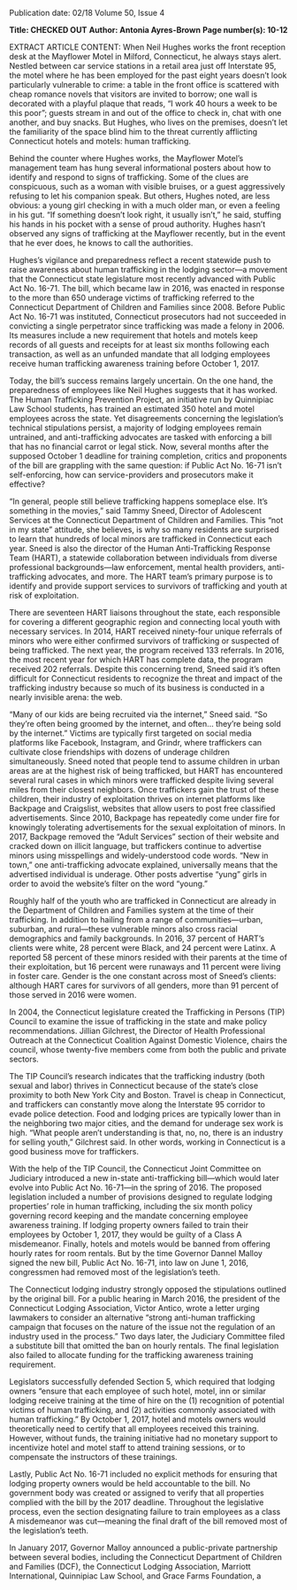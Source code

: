 Publication date: 02/18
Volume 50, Issue 4

**Title: CHECKED OUT**
**Author: Antonia Ayres-Brown**
**Page number(s): 10-12**

EXTRACT ARTICLE CONTENT:
When Neil Hughes works the front reception desk at the Mayflower Motel in Milford, Connecticut, he always stays alert. Nestled between car service stations in a retail area just off Interstate 95, the motel where he has been employed for the past eight years doesn’t look particularly vulnerable to crime: a table in the front office is scattered with cheap romance novels that visitors are invited to borrow; one wall is decorated with a playful plaque that reads, “I work 40 hours a week to be this poor”; guests stream in and out of the office to check in, chat with one another, and buy snacks. But Hughes, who lives on the premises, doesn’t let the familiarity of the space blind him to the threat currently afflicting Connecticut hotels and motels: human trafficking.


Behind the counter where Hughes works, the Mayflower Motel’s management team has hung several informational posters about how to identify and respond to signs of trafficking. Some of the clues are conspicuous, such as a woman with visible bruises, or a guest aggressively refusing to let his companion speak. But others, Hughes noted, are less obvious: a young girl checking in with a much older man, or even a feeling in his gut.
“If something doesn’t look right, it usually isn’t,” he said, stuffing his hands in his pocket with a sense of proud authority. Hughes hasn’t observed any signs of trafficking at the Mayflower recently, but in the event that he ever does, he knows to call the authorities.


Hughes’s vigilance and preparedness reflect a recent statewide push to raise awareness about human trafficking in the lodging sector—a movement that the Connecticut state legislature most recently advanced with Public Act No. 16-71. The bill, which became law in 2016, was enacted in response to the more than 650 underage victims of trafficking referred to the Connecticut Department of Children and Families since 2008. Before Public Act No. 16-71 was instituted, Connecticut prosecutors had not succeeded in convicting a single perpetrator since trafficking was made a felony in 2006. Its measures include a new requirement that hotels and motels keep records of all guests and receipts for at least six months following each transaction, as well as an unfunded mandate that all lodging employees receive human trafficking awareness training before October 1, 2017.


Today, the bill’s success remains largely uncertain. On the one hand, the preparedness of employees like Neil Hughes suggests that it has worked. The Human Trafficking Prevention Project, an initiative run by Quinnipiac Law School students, has trained an estimated 350 hotel and motel employees across the state. Yet disagreements concerning the legislation’s technical stipulations persist, a majority of lodging employees remain untrained, and anti-trafficking advocates are tasked with enforcing a bill that has no financial carrot or legal stick. Now, several months after the supposed October 1 deadline for training completion, critics and proponents of the bill are grappling with the same question: if Public Act No. 16-71 isn’t self-enforcing, how can service-providers and prosecutors make it effective?


“In general, people still believe trafficking happens someplace else. It’s something in the movies,” said Tammy Sneed, Director of Adolescent Services at the Connecticut Department of Children and Families. This “not in my state” attitude, she believes, is why so many residents are surprised to learn that hundreds of local minors are trafficked in Connecticut each year. Sneed is also the director of the Human Anti-Trafficking Response Team (HART), a statewide collaboration between individuals from diverse professional backgrounds—law enforcement, mental health providers, anti-trafficking advocates, and more. The HART team’s primary purpose is to identify and provide support services to survivors of trafficking and youth at risk of exploitation.


There are seventeen HART liaisons throughout the state, each responsible for covering a different geographic region and connecting local youth with necessary services. In 2014, HART received ninety-four unique referrals of minors who were either confirmed survivors of trafficking or suspected of being trafficked. The next year, the program received 133 referrals. In 2016, the most recent year for which HART has complete data, the program received 202 referrals. 
Despite this concerning trend, Sneed said it’s often difficult for Connecticut residents to recognize the threat and impact of the trafficking industry because so much of its business is conducted in a nearly invisible arena: the web.


“Many of our kids are being recruited via the internet,” Sneed said. “So they’re often being groomed by the internet, and often… they’re being sold by the internet.” Victims are typically first targeted on social media platforms like Facebook, Instagram, and Grindr, where traffickers can cultivate close friendships with dozens of underage children simultaneously. Sneed noted that people tend to assume children in urban areas are at the highest risk of being trafficked, but HART has encountered several rural cases in which minors were trafficked despite living several miles from their closest neighbors. 
Once traffickers gain the trust of these children, their industry of exploitation thrives on internet platforms like Backpage and Craigslist, websites that allow users to post free classified advertisements. Since 2010, Backpage has repeatedly come under fire for knowingly tolerating advertisements for the sexual exploitation of minors. In 2017, Backpage removed the “Adult Services” section of their website and cracked down on illicit language, but traffickers continue to advertise minors using misspellings and widely-understood code words. “New in town,” one anti-trafficking advocate explained, universally means that the advertised individual is underage. Other posts advertise “yung” girls in order to avoid the website’s filter on the word “young.”


Roughly half of the youth who are trafficked in Connecticut are already in the Department of Children and Families system at the time of their trafficking. In addition to hailing from a range of communities—urban, suburban, and rural—these vulnerable minors also cross racial demographics and family backgrounds. In 2016, 37 percent of HART’s clients were white, 28 percent were Black, and 24 percent were Latinx. A reported 58 percent of these minors resided with their parents at the time of their exploitation, but 16 percent were runaways and 11 percent were living in foster care. Gender is the one constant across most of Sneed’s clients: although HART cares for survivors of all genders, more than 91 percent of those served in 2016 were women.


In 2004, the Connecticut legislature created the Trafficking in Persons (TIP) Council to examine the issue of trafficking in the state and make policy recommendations. Jillian Gilchrest, the Director of Health Professional Outreach at the Connecticut Coalition Against Domestic Violence, chairs the council, whose twenty-five members come from both the public and private sectors.


The TIP Council’s research indicates that the trafficking industry (both sexual and labor) thrives in Connecticut because of the state’s close proximity to both New York City and Boston. Travel is cheap in Connecticut, and traffickers can constantly move along the Interstate 95 corridor to evade police detection. Food and lodging prices are typically lower than in the neighboring two major cities, and the demand for underage sex work is high. “What people aren’t understanding is that, no, no, there is an industry for selling youth,” Gilchrest said. In other words, working in Connecticut is a good business move for traffickers.


With the help of the TIP Council, the Connecticut Joint Committee on Judiciary introduced a new in-state anti-trafficking bill—which would later evolve into Public Act No. 16-71—in the spring of 2016. The proposed legislation included a number of provisions designed to regulate lodging properties’ role in human trafficking, including the six month policy governing record keeping and the mandate concerning employee awareness training. If lodging property owners failed to train their employees by October 1, 2017, they would be guilty of a Class A misdemeanor. Finally, hotels and motels would be banned from offering hourly rates for room rentals. But by the time Governor Dannel Malloy signed the new bill, Public Act No. 16-71, into law on June 1, 2016, congressmen had removed most of the legislation’s teeth.

The Connecticut lodging industry strongly opposed the stipulations outlined by the original bill. For a public hearing in March 2016, the president of the Connecticut Lodging Association, Victor Antico, wrote a letter urging lawmakers to consider an alternative “strong anti-human trafficking campaign that focuses on the nature of the issue not the regulation of an industry used in the process.” Two days later, the Judiciary Committee filed a substitute bill that omitted the ban on hourly rentals. The final legislation also failed to allocate funding for the trafficking awareness training requirement.


Legislators successfully defended Section 5, which required that lodging owners “ensure that each employee of such hotel, motel, inn or similar lodging receive training at the time of hire on the (1) recognition of potential victims of human trafficking, and (2) activities commonly associated with human trafficking.” By October 1, 2017, hotel and motels owners would theoretically need to certify that all employees received this training. However, without funds, the training initiative had no monetary support to incentivize hotel and motel staff to attend training sessions, or to compensate the instructors of these trainings.


Lastly, Public Act No. 16-71 included no explicit methods for ensuring that lodging property owners would be held accountable to the bill. No government body was created or assigned to verify that all properties complied with the bill by the 2017 deadline. Throughout the legislative process, even the section designating failure to train employees as a class A misdemeanor was cut—meaning the final draft of the bill removed most of the legislation’s teeth.


In January 2017, Governor Malloy announced a public-private partnership between several bodies, including the Connecticut Department of Children and Families (DCF), the Connecticut Lodging Association, Marriott International, Quinnipiac Law School, and Grace Farms Foundation, a